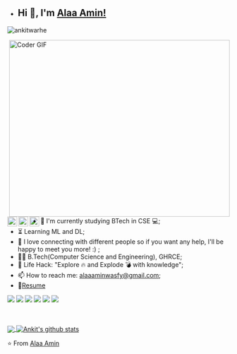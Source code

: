 - ## Hi 👋, I'm [Alaa Amin!](https://github.com/alaa-278) 
 <p align="left"> <img src="https://komarev.com/ghpvc/?username=ankitwarbhe&label=Views&color=blue&style=plastic" alt="ankitwarhe" /> </p>


<img align="right" src="https://media.giphy.com/media/SWoSkN6DxTszqIKEqv/giphy.gif" alt="Coder GIF" width="500" height="400">


<a href="https://twitter.com/alaaa_amin">
  <img align="left" alt="Alaa Amin | Twitter" width="22px" src="https://cdn.jsdelivr.net/npm/simple-icons@v3/icons/twitter.svg" />
</a>
<a href="hhttps://www.linkedin.com/in/alaa-amin-4ba0a31b3/">
  <img align="left" alt="Alaa's LinkdeIN" width="22px" src="https://cdn.jsdelivr.net/npm/simple-icons@v3/icons/linkedin.svg" />
</a>
<a href="https://www.instagram.com/alaa__lolitt/">
  <img align="left" alt="Alaa's Instagram" width="22px" src="https://cdn.jsdelivr.net/npm/simple-icons@v3/icons/instagram.svg" />
</a>





- :telescope: I'm currently studying BTech in CSE 💻;
- :hourglass_flowing_sand: Learning ML and DL;
- 💬 I love connecting with different people so if you want any help, I'll be happy to meet you more! :) ;
- :man_technologist: B.Tech(Computer Science and Engineering), GHRCE; 
- :dart: Life Hack: "Explore :fire: and Explode :bomb: with knowledge";
- 📫 How to reach me: alaaaminwasfy@gmail.com;
- 📝[Resume](https://ankitwarbhe.github.io/cdn/about/Ankit-warbhe-cv.pdf) <br>

![](https://img.shields.io/badge/Machine%20Learning-%3C%2F%3E-blueviolet) ![](https://img.shields.io/badge/Core%20Java-%3C%2F%3E-yellow) ![](https://img.shields.io/badge/Python-%7C-0%2C%2022%2C%20100) ![](https://img.shields.io/badge/Business%20English-%7C-yellowgreen) ![](https://img.shields.io/badge/SQL-%7C-orange) ![](https://img.shields.io/badge/Cloud%20Developer-%7C-blue)

<br><br>
<a href="https://github.com/ankitwarbhe">
  <img align="center" src="https://github-readme-stats.vercel.app/api/top-langs/?username=ankitwarbhe&theme=dark">
</a>
<a href="https://github.com/ankitwarbhe">
 <img align="center" src="https://github-readme-stats.vercel.app/api?username=ankitwarbhe&show_icons=true&theme=dark&line_height=30" alt="Ankit's github stats"/>
</a>

⭐️ From [Alaa Amin](https://github.com/alaa-278)

